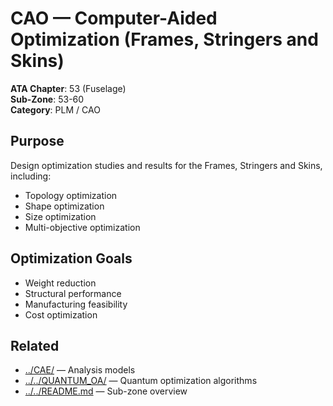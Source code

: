 # CAO — Computer-Aided Optimization (Frames, Stringers and Skins)

**ATA Chapter**: 53 (Fuselage)  
**Sub-Zone**: 53-60  
**Category**: PLM / CAO

## Purpose

Design optimization studies and results for the Frames, Stringers and Skins, including:
- Topology optimization
- Shape optimization
- Size optimization
- Multi-objective optimization

## Optimization Goals

- Weight reduction
- Structural performance
- Manufacturing feasibility
- Cost optimization

## Related

- [../CAE/](../CAE/) — Analysis models
- [../../QUANTUM_OA/](../../QUANTUM_OA/) — Quantum optimization algorithms
- [../../README.md](../../README.md) — Sub-zone overview
